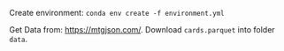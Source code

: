 Create environment:
`conda env create -f environment.yml`

Get Data from:
https://mtgjson.com/. Download `cards.parquet` into folder `data`.
